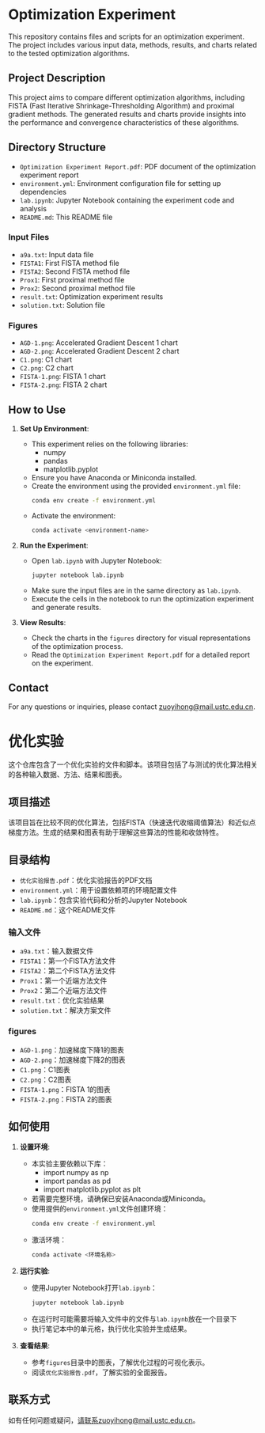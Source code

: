 # Optimization Experiment

This repository contains files and scripts for an optimization experiment. The project includes various input data, methods, results, and charts related to the tested optimization algorithms.
## Project Description

This project aims to compare different optimization algorithms, including FISTA (Fast Iterative Shrinkage-Thresholding Algorithm) and proximal gradient methods. The generated results and charts provide insights into the performance and convergence characteristics of these algorithms.

## Directory Structure
- `Optimization Experiment Report.pdf`: PDF document of the optimization experiment report
- `environment.yml`: Environment configuration file for setting up dependencies
- `lab.ipynb`: Jupyter Notebook containing the experiment code and analysis
- `README.md`: This README file

### Input Files
- `a9a.txt`: Input data file
- `FISTA1`: First FISTA method file
- `FISTA2`: Second FISTA method file
- `Prox1`: First proximal method file
- `Prox2`: Second proximal method file
- `result.txt`: Optimization experiment results
- `solution.txt`: Solution file

### Figures
- `AGD-1.png`: Accelerated Gradient Descent 1 chart
- `AGD-2.png`: Accelerated Gradient Descent 2 chart
- `C1.png`: C1 chart
- `C2.png`: C2 chart
- `FISTA-1.png`: FISTA 1 chart
- `FISTA-2.png`: FISTA 2 chart

## How to Use

1. **Set Up Environment**:
    - This experiment relies on the following libraries:
      * numpy
      * pandas
      * matplotlib.pyplot
    - Ensure you have Anaconda or Miniconda installed.
    - Create the environment using the provided `environment.yml` file:
      ```sh
      conda env create -f environment.yml
      ```
    - Activate the environment:
      ```sh
      conda activate <environment-name>
      ```

2. **Run the Experiment**:
    - Open `lab.ipynb` with Jupyter Notebook:
      ```sh
      jupyter notebook lab.ipynb
      ```
    - Make sure the input files are in the same directory as `lab.ipynb`.
    - Execute the cells in the notebook to run the optimization experiment and generate results.

3. **View Results**:
    - Check the charts in the `figures` directory for visual representations of the optimization process.
    - Read the `Optimization Experiment Report.pdf` for a detailed report on the experiment.


## Contact

For any questions or inquiries, please contact zuoyihong@mail.ustc.edu.cn.


# 优化实验

这个仓库包含了一个优化实验的文件和脚本。该项目包括了与测试的优化算法相关的各种输入数据、方法、结果和图表。
## 项目描述

该项目旨在比较不同的优化算法，包括FISTA（快速迭代收缩阈值算法）和近似点梯度方法。生成的结果和图表有助于理解这些算法的性能和收敛特性。

## 目录结构
- `优化实验报告.pdf`：优化实验报告的PDF文档
- `environment.yml`：用于设置依赖项的环境配置文件
- `lab.ipynb`：包含实验代码和分析的Jupyter Notebook
- `README.md`：这个README文件
### 输入文件
- `a9a.txt`：输入数据文件
- `FISTA1`：第一个FISTA方法文件
- `FISTA2`：第二个FISTA方法文件
- `Prox1`：第一个近端方法文件
- `Prox2`：第二个近端方法文件
- `result.txt`：优化实验结果
- `solution.txt`：解决方案文件

### figures
- `AGD-1.png`：加速梯度下降1的图表
- `AGD-2.png`：加速梯度下降2的图表
- `C1.png`：C1图表
- `C2.png`：C2图表
- `FISTA-1.png`：FISTA 1的图表
- `FISTA-2.png`：FISTA 2的图表



## 如何使用

1. **设置环境**:
    - 本实验主要依赖以下库：
      * import numpy as np
      * import pandas as pd
      * import matplotlib.pyplot as plt
    - 若需要完整环境，请确保已安装Anaconda或Miniconda。
    - 使用提供的`environment.yml`文件创建环境：
      ```sh
      conda env create -f environment.yml
      ```
    - 激活环境：
      ```sh
      conda activate <环境名称>
      ```

2. **运行实验**:
    - 使用Jupyter Notebook打开`lab.ipynb`：
      ```sh
      jupyter notebook lab.ipynb
      ```
    - 在运行时可能需要将输入文件中的文件与`lab.ipynb`放在一个目录下
    - 执行笔记本中的单元格，执行优化实验并生成结果。

3. **查看结果**:
    - 参考`figures`目录中的图表，了解优化过程的可视化表示。
    - 阅读`优化实验报告.pdf`，了解实验的全面报告。


## 联系方式

如有任何问题或疑问，请联系zuoyihong@mail.ustc.edu.cn。



